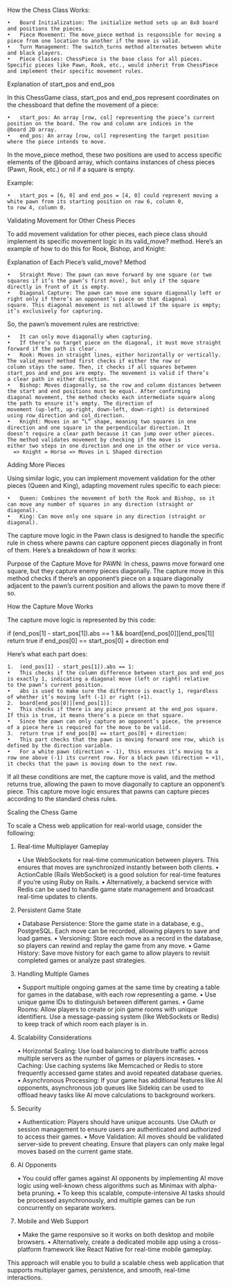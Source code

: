 How the Chess Class Works:

    •	Board Initialization: The initialize method sets up an 8x8 board and positions the pieces.
    •	Piece Movement: The move_piece method is responsible for moving a piece from one location to another if the move is valid.
    •	Turn Management: The switch_turns method alternates between white and black players.
    •	Piece Classes: ChessPiece is the base class for all pieces. Specific pieces like Pawn, Rook, etc., would inherit from ChessPiece
    and implement their specific movement rules.

Explanation of start_pos and end_pos

In this ChessGame class, start_pos and end_pos represent coordinates on the chessboard that define the movement of a piece:

    •	start_pos: An array [row, col] representing the piece’s current position on the board. The row and column are indices in the
    @board 2D array.
    •	end_pos: An array [row, col] representing the target position where the piece intends to move.

In the move_piece method, these two positions are used to access specific elements of the @board array, which contains instances
of chess pieces (Pawn, Rook, etc.) or nil if a square is empty.

Example:

    •	start_pos = [6, 0] and end_pos = [4, 0] could represent moving a white pawn from its starting position on row 6, column 0,
    to row 4, column 0.

Validating Movement for Other Chess Pieces

To add movement validation for other pieces, each piece class should implement its specific movement logic in its valid_move? method.
Here’s an example of how to do this for Rook, Bishop, and Knight:

Explanation of Each Piece’s valid_move? Method

    •	Straight Move: The pawn can move forward by one square (or two squares if it’s the pawn’s first move), but only if the square
    directly in front of it is empty.
    •	Diagonal Capture: The pawn can move one square diagonally left or right only if there’s an opponent’s piece on that diagonal
    square. This diagonal movement is not allowed if the square is empty; it’s exclusively for capturing.

So, the pawn’s movement rules are restrictive:

    •	It can only move diagonally when capturing.
    •	If there’s no target piece on the diagonal, it must move straight forward if the path is clear.
    •	Rook: Moves in straight lines, either horizontally or vertically. The valid_move? method first checks if either the row or
    column stays the same. Then, it checks if all squares between start_pos and end_pos are empty. The movement is valid if there’s
    a clear path in either direction.
    •	Bishop: Moves diagonally, so the row and column distances between the start and end positions must be equal. After confirming
    diagonal movement, the method checks each intermediate square along the path to ensure it’s empty. The direction of
    movement (up-left, up-right, down-left, down-right) is determined using row_direction and col_direction.
    •	Knight: Moves in an “L” shape, meaning two squares in one direction and one square in the perpendicular direction. It
    doesn’t require a clear path because it can jump over other pieces. The method validates movement by checking if the move is
    either two steps in one direction and one in the other or vice versa.
      => Knight = Horse => Moves in L Shaped direction

Adding More Pieces

Using similar logic, you can implement movement validation for the other pieces (Queen and King), adapting movement rules specific to
each piece:

    •	Queen: Combines the movement of both the Rook and Bishop, so it can move any number of squares in any direction (straight or diagonal).
    •	King: Can move only one square in any direction (straight or diagonal).

The capture move logic in the Pawn class is designed to handle the specific rule in chess where pawns can capture opponent pieces diagonally
in front of them. Here’s a breakdown of how it works:

Purpose of the Capture Move for PAWN:
In chess, pawns move forward one square, but they capture enemy pieces diagonally. The capture move in this method checks if there’s an
opponent’s piece on a square diagonally adjacent to the pawn’s current position and allows the pawn to move there if so.

How the Capture Move Works

The capture move logic is represented by this code:

if (end_pos[1] - start_pos[1]).abs == 1 && board[end_pos[0]][end_pos[1]]
return true if end_pos[0] == start_pos[0] + direction
end

Here’s what each part does:

    1.	(end_pos[1] - start_pos[1]).abs == 1:
    •	This checks if the column difference between start_pos and end_pos is exactly 1, indicating a diagonal move (left or right) relative
    to the pawn’s current position.
    •	abs is used to make sure the difference is exactly 1, regardless of whether it’s moving left (-1) or right (+1).
    2.	board[end_pos[0]][end_pos[1]]:
    •	This checks if there is any piece present at the end_pos square. If this is true, it means there’s a piece on that square.
    •	Since the pawn can only capture an opponent’s piece, the presence of a piece here is required for the move to be valid.
    3.	return true if end_pos[0] == start_pos[0] + direction:
    •	This part checks that the pawn is moving forward one row, which is defined by the direction variable.
    •	For a white pawn (direction = -1), this ensures it’s moving to a row one above (-1) its current row. For a black pawn (direction = +1),
    it checks that the pawn is moving down to the next row.

If all these conditions are met, the capture move is valid, and the method returns true, allowing the pawn to move diagonally to capture an
opponent’s piece. This capture move logic ensures that pawns can capture pieces according to the standard chess rules.

Scaling the Chess Game

To scale a Chess web application for real-world usage, consider the following:

1. Real-time Multiplayer Gameplay

   • Use WebSockets for real-time communication between players. This ensures that moves are synchronized instantly between both clients.
   • ActionCable (Rails WebSocket) is a good solution for real-time features if you’re using Ruby on Rails.
   • Alternatively, a backend service with Redis can be used to handle game state management and broadcast real-time updates to clients.

2. Persistent Game State

   • Database Persistence: Store the game state in a database, e.g., PostgreSQL. Each move can be recorded, allowing players to save and load games.
   • Versioning: Store each move as a record in the database, so players can rewind and replay the game from any move.
   • Game History: Save move history for each game to allow players to revisit completed games or analyze past strategies.

3. Handling Multiple Games

   • Support multiple ongoing games at the same time by creating a table for games in the database, with each row representing a game.
   • Use unique game IDs to distinguish between different games.
   • Game Rooms: Allow players to create or join game rooms with unique identifiers. Use a message-passing system (like WebSockets or Redis)
   to keep track of which room each player is in.

4. Scalability Considerations

   • Horizontal Scaling: Use load balancing to distribute traffic across multiple servers as the number of games or players increases.
   • Caching: Use caching systems like Memcached or Redis to store frequently accessed game states and avoid repeated database queries.
   • Asynchronous Processing: If your game has additional features like AI opponents, asynchronous job queues like Sidekiq can be used to
   offload heavy tasks like AI move calculations to background workers.

5. Security

   • Authentication: Players should have unique accounts. Use OAuth or session management to ensure users are authenticated and authorized
   to access their games.
   • Move Validation: All moves should be validated server-side to prevent cheating. Ensure that players can only make legal moves based on
   the current game state.

6. AI Opponents

   • You could offer games against AI opponents by implementing AI move logic using well-known chess algorithms such as Minimax with
   alpha-beta pruning.
   • To keep this scalable, compute-intensive AI tasks should be processed asynchronously, and multiple games can be run concurrently on
   separate workers.

7. Mobile and Web Support

   • Make the game responsive so it works on both desktop and mobile browsers.
   • Alternatively, create a dedicated mobile app using a cross-platform framework like React Native for real-time mobile gameplay.

This approach will enable you to build a scalable chess web application that supports multiplayer games, persistence, and smooth, real-time
interactions.
